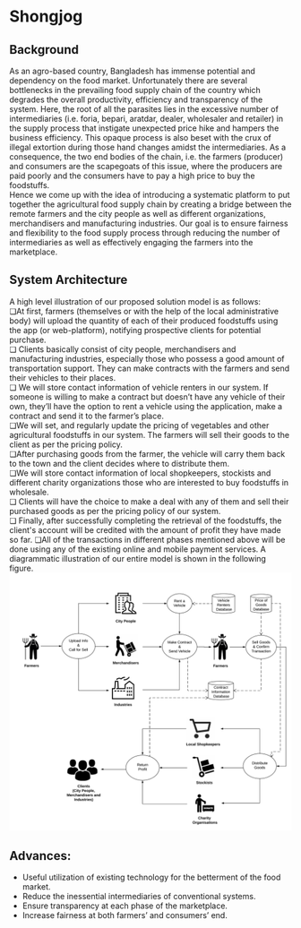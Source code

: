 # Shongjog

## Background  
As an agro-based country, Bangladesh has immense potential and dependency on the food market.
Unfortunately there are several bottlenecks in the prevailing food supply chain of the country which
degrades the overall productivity, efficiency and transparency of the system. Here, the root of all the
parasites lies in the excessive number of intermediaries (i.e. foria, bepari, aratdar, dealer, wholesaler and
retailer) in the supply process that instigate unexpected price hike and hampers the business efficiency.
This opaque process is also beset with the crux of illegal extortion during those hand changes amidst the
intermediaries. As a consequence, the two end bodies of the chain, i.e. the farmers (producer) and
consumers are the scapegoats of this issue, where the producers are paid poorly and the consumers have
to pay a high price to buy the foodstuffs.  
Hence we come up with the idea of introducing a systematic platform to put together the agricultural food
supply chain by creating a bridge between the remote farmers and the city people as well as different
organizations, merchandisers and manufacturing industries. Our goal is to ensure fairness and flexibility
to the food supply process through reducing the number of intermediaries as well as effectively engaging
the farmers into the marketplace.  

## System Architecture  
A high level illustration of our proposed solution model is as follows:  
❏At first, farmers (themselves or with the help of the local administrative body) will upload the quantity
of each of their produced foodstuffs using the app (or web-platform), notifying prospective clients for
potential purchase.  
❏ Clients basically consist of city people, merchandisers and manufacturing industries, especially those
who possess a good amount of transportation support. They can make contracts with the farmers and send their vehicles to their places.  
❏ We will store contact information of vehicle renters in our system. If someone is willing to make a
contract but doesn’t have any vehicle of their own, they’ll have the option to rent a vehicle using the
application, make a contract and send it to the farmer’s place.  
❏We will set, and regularly update the pricing of vegetables and other agricultural foodstuffs in our
system. The farmers will sell their goods to the client as per the pricing policy.  
❏After purchasing goods from the farmer, the vehicle will carry them back to the town and the client
decides where to distribute them.  
❏We will store contact information of local shopkeepers, stockists and different charity organizations
those who are interested to buy foodstuffs in wholesale.  
❏ Clients will have the choice to make a deal with any of them and sell their purchased goods as per the
pricing policy of our system.  
❏ Finally, after successfully completing the retrieval of the foodstuffs, the client's account will be
credited with the amount of profit they have made so far.
❏All of the transactions in different phases mentioned above will be done using any of the existing online and mobile payment services.
A diagrammatic illustration of our entire model is shown in the following figure.
![Work flow diagram](work_flow_diagram.PNG)
## Advances:  
- Useful utilization of existing technology for the betterment of the food market.  
- Reduce the inessential intermediaries of conventional systems.  
- Ensure transparency at each phase of the marketplace.  
- Increase fairness at both farmers’ and consumers’ end.


